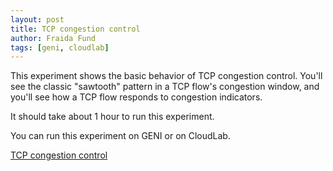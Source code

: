 ```yaml
---
layout: post
title: TCP congestion control
author: Fraida Fund
tags: [geni, cloudlab]
---
```



This experiment shows the basic behavior of TCP congestion control. You'll see the classic "sawtooth" pattern in a TCP flow's congestion window, and you'll see how a TCP flow responds to congestion indicators.

It should take about 1 hour to run this experiment.


You can run this experiment on GENI or on CloudLab. 

[TCP congestion control](https://witestlab.poly.edu/blog/tcp-congestion-control-basics/)


